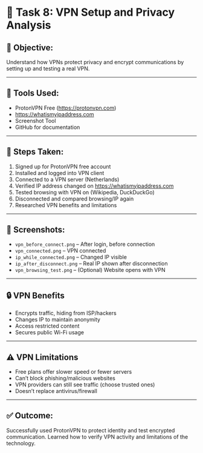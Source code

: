 # 🔐 Task 8: VPN Setup and Privacy Analysis

## 📌 Objective:
Understand how VPNs protect privacy and encrypt communications by setting up and testing a real VPN.

---

## 🧰 Tools Used:
- ProtonVPN Free (https://protonvpn.com)
- https://whatismyipaddress.com
- Screenshot Tool
- GitHub for documentation

---

## 🧪 Steps Taken:

1. Signed up for ProtonVPN free account
2. Installed and logged into VPN client
3. Connected to a VPN server (Netherlands)
4. Verified IP address changed on https://whatismyipaddress.com
5. Tested browsing with VPN on (Wikipedia, DuckDuckGo)
6. Disconnected and compared browsing/IP again
7. Researched VPN benefits and limitations

---

## 📸 Screenshots:

- `vpn_before_connect.png` – After login, before connection
- `vpn_connected.png` – VPN connected
- `ip_while_connected.png` – Changed IP visible
- `ip_after_disconnect.png` – Real IP shown after disconnection
- `vpn_browsing_test.png` – (Optional) Website opens with VPN

---

## 🔒 VPN Benefits

- Encrypts traffic, hiding from ISP/hackers
- Changes IP to maintain anonymity
- Access restricted content
- Secures public Wi-Fi usage

---

## ⚠️ VPN Limitations

- Free plans offer slower speed or fewer servers
- Can’t block phishing/malicious websites
- VPN providers can still see traffic (choose trusted ones)
- Doesn’t replace antivirus/firewall

---

## ✅ Outcome:
Successfully used ProtonVPN to protect identity and test encrypted communication. Learned how to verify VPN activity and limitations of the technology.
